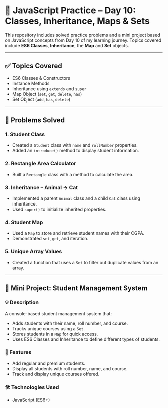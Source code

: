 # 🧠 JavaScript Practice – Day 10: Classes, Inheritance, Maps & Sets

This repository includes solved practice problems and a mini project based on JavaScript concepts from Day 10 of my learning journey. Topics covered include **ES6 Classes**, **Inheritance**, the **Map** and **Set** objects.

---

## ✅ Topics Covered

- ES6 Classes & Constructors
- Instance Methods
- Inheritance using `extends` and `super`
- Map Object (`set`, `get`, `delete`, `has`)
- Set Object (`add`, `has`, `delete`)

---

## 📘 Problems Solved

### 1. Student Class
- Created a `Student` class with `name` and `rollNumber` properties.
- Added an `introduce()` method to display student information.

### 2. Rectangle Area Calculator
- Built a `Rectangle` class with a method to calculate the area.

### 3. Inheritance – Animal → Cat
- Implemented a parent `Animal` class and a child `Cat` class using inheritance.
- Used `super()` to initialize inherited properties.

### 4. Student Map
- Used a `Map` to store and retrieve student names with their CGPA.
- Demonstrated `set`, `get`, and iteration.

### 5. Unique Array Values
- Created a function that uses a `Set` to filter out duplicate values from an array.

---

## 🚀 Mini Project: Student Management System

### 💡 Description
A console-based student management system that:
- Adds students with their name, roll number, and course.
- Tracks unique courses using a `Set`.
- Stores students in a `Map` for quick access.
- Uses ES6 Classes and Inheritance to define different types of students.

### 🔨 Features
- Add regular and premium students.
- Display all students with roll number, name, and course.
- Track and display unique courses offered.

### 🛠 Technologies Used
- JavaScript (ES6+)
